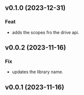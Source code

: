 ## v0.1.0 (2023-12-31)

### Feat

- adds the scopes fro the drive api.

## v0.0.2 (2023-11-16)

### Fix

- updates the library name.

## v0.0.1 (2023-11-16)
